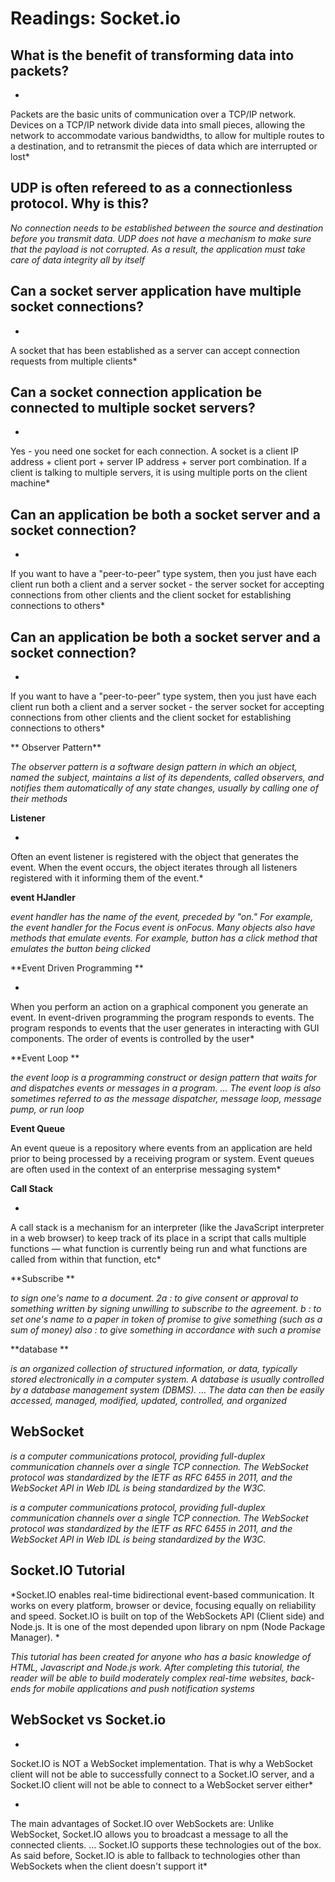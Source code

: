 # Readings: Socket.io

## What is the benefit of transforming data into packets?

*
Packets are the basic units of communication over a TCP/IP network. Devices on a TCP/IP network divide data into small pieces, allowing the network to accommodate various bandwidths, to allow for multiple routes to a destination, and to retransmit the pieces of data which are interrupted or lost*

## UDP is often refereed to as a connectionless protocol. Why is this?

*No connection needs to be established between the source and destination before you transmit data. UDP does not have a mechanism to make sure that the payload is not corrupted. As a result, the application must take care of data integrity all by itself*

## Can a socket server application have multiple socket connections?

*
A socket that has been established as a server can accept connection requests from multiple clients*

## Can a socket connection application be connected to multiple socket servers?

*
Yes - you need one socket for each connection. A socket is a client IP address + client port + server IP address + server port combination. If a client is talking to multiple servers, it is using multiple ports on the client machine*


## Can an application be both a socket server and a socket connection?

*
If you want to have a "peer-to-peer" type system, then you just have each client run both a client and a server socket - the server socket for accepting connections from other clients and the client socket for establishing connections to others*

## Can an application be both a socket server and a socket connection?

*
If you want to have a "peer-to-peer" type system, then you just have each client run both a client and a server socket - the server socket for accepting connections from other clients and the client socket for establishing connections to others*



**
‪Observer Pattern**‬‏

*The observer pattern is a software design pattern in which an object, named the subject, maintains a list of its dependents, called observers, and notifies them automatically of any state changes, usually by calling one of their methods*

**Listener**

*
Often an event listener is registered with the object that generates the event. When the event occurs, the object iterates through all listeners registered with it informing them of the event.*


**event HJandler**

*event handler has the name of the event, preceded by "on." For example, the event handler for the Focus event is onFocus. Many objects also have methods that emulate events. For example, button has a click method that emulates the button being clicked*


**Event Driven Programming
**

*
When you perform an action on a graphical component you generate an event. In event-driven programming the program responds to events. The program responds to events that the user generates in interacting with GUI components. The order of events is controlled by the user*


**Event Loop
**

*the event loop is a programming construct or design pattern that waits for and dispatches events or messages in a program. ... The event loop is also sometimes referred to as the message dispatcher, message loop, message pump, or run loop*


**Event Queue**

An event queue is a repository where events from an application are held prior to being processed by a receiving program or system. Event queues are often used in the context of an enterprise messaging system*

**Call Stack**

*
A call stack is a mechanism for an interpreter (like the JavaScript interpreter in a web browser) to keep track of its place in a script that calls multiple functions — what function is currently being run and what functions are called from within that function, etc*


**Subscribe
**

*to sign one's name to a document. 2a : to give consent or approval to something written by signing unwilling to subscribe to the agreement. b : to set one's name to a paper in token of promise to give something (such as a sum of money) also : to give something in accordance with such a promise*


**database
**

*is an organized collection of structured information, or data, typically stored electronically in a computer system. A database is usually controlled by a database management system (DBMS). ... The data can then be easily accessed, managed, modified, updated, controlled, and organized*



## WebSocket

*is a computer communications protocol, providing full-duplex communication channels over a single TCP connection. The WebSocket protocol was standardized by the IETF as RFC 6455 in 2011, and the WebSocket API in Web IDL is being standardized by the W3C.*


*is a computer communications protocol, providing full-duplex communication channels over a single TCP connection. The WebSocket protocol was standardized by the IETF as RFC 6455 in 2011, and the WebSocket API in Web IDL is being standardized by the W3C.*

## Socket.IO Tutorial

*Socket.IO enables real-time bidirectional event-based communication. It works on every platform, browser or device, focusing equally on reliability and speed. Socket.IO is built on top of the WebSockets API (Client side) and Node.js. It is one of the most depended upon library on npm (Node Package Manager).
*

*This tutorial has been created for anyone who has a basic knowledge of HTML, Javascript and Node.js work. After completing this tutorial, the reader will be able to build moderately complex real-time websites, back-ends for mobile applications and push notification systems*


## WebSocket vs Socket.io


*
Socket.IO is NOT a WebSocket implementation. That is why a WebSocket client will not be able to successfully connect to a Socket.IO server, and a Socket.IO client will not be able to connect to a WebSocket server either*

*
The main advantages of Socket.IO over WebSockets are: Unlike WebSocket, Socket.IO allows you to broadcast a message to all the connected clients. ... Socket.IO supports these technologies out of the box. As said before, Socket.IO is able to fallback to technologies other than WebSockets when the client doesn't support it*